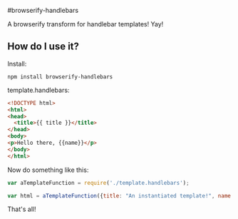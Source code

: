 #browserify-handlebars

A browserify transform for handlebar templates! Yay!

## How do I use it?

Install:

`npm install browserify-handlebars`

template.handlebars:

```html
<!DOCTYPE html>
<html>
<head>
  <title>{{ title }}</title>
</head>
<body>
<p>Hello there, {{name}}</p>
</body>
</html>
```

Now do something like this:

```javascript
var aTemplateFunction = require('./template.handlebars');

var html = aTemplateFunction({title: "An instantiated template!", name: "David"});
```

That's all!

